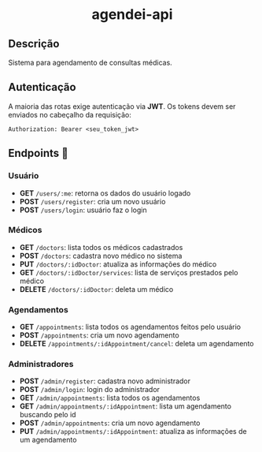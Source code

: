 
<h1 align="center" style="font-weight: bold">agendei-api </h1>

## Descrição 

Sistema para agendamento de consultas médicas.

## **Autenticação**

A maioria das rotas exige autenticação via **JWT**. Os tokens devem ser enviados no cabeçalho da requisição:

```http
Authorization: Bearer <seu_token_jwt>
```

## Endpoints 📌

### Usuário

- **GET** `/users/:me`: retorna os dados do usuário logado
- **POST** `/users/register`: cria um novo usuário
- **POST** `/users/login`: usuário faz o login

### Médicos

- **GET** `/doctors`: lista todos os médicos cadastrados
- **POST** `/doctors`: cadastra novo médico no sistema
- **PUT** `/doctors/:idDoctor`: atualiza as informações do médico
- **GET** `/doctors/:idDoctor/services`: lista de serviços prestados pelo médico
- **DELETE** `/doctors/:idDoctor`: deleta um médico

### Agendamentos

- **GET** `/appointments`: lista todos os agendamentos feitos pelo usuário
- **POST** `/appointments`: cria um novo agendamento
- **DELETE** `/appointments/:idAppointment/cancel`: deleta um agendamento

### Administradores

- **POST** `/admin/register`: cadastra novo administrador
- **POST** `/admin/login`: login do administrador
- **GET** `/admin/appointments`: lista todos os agendamentos
- **GET** `/admin/appointments/:idAppointment`: lista um agendamento buscando pelo id
- **POST** `/admin/appointments`: cria um novo agendamento
- **PUT** `/admin/appointments/:idAppointment`: atualiza as informações de um agendamento
